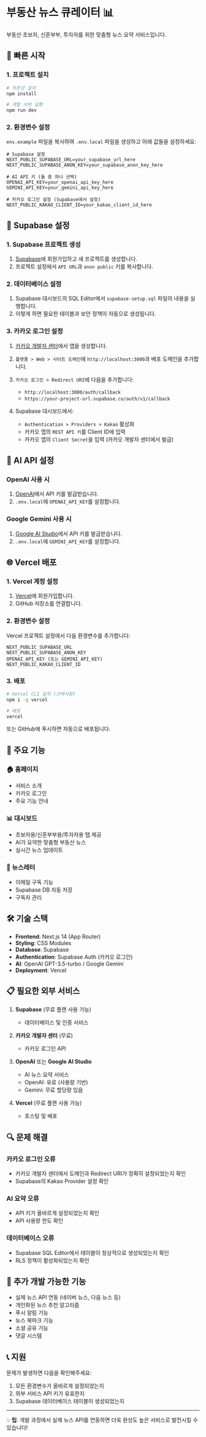 # 부동산 뉴스 큐레이터 📊

부동산 초보자, 신혼부부, 투자자를 위한 맞춤형 뉴스 요약 서비스입니다.

## 🚀 빠른 시작

### 1. 프로젝트 설치

```bash
# 의존성 설치
npm install

# 개발 서버 실행
npm run dev
```

### 2. 환경변수 설정

`env.example` 파일을 복사하여 `.env.local` 파일을 생성하고 아래 값들을 설정하세요:

```env
# Supabase 설정
NEXT_PUBLIC_SUPABASE_URL=your_supabase_url_here
NEXT_PUBLIC_SUPABASE_ANON_KEY=your_supabase_anon_key_here

# AI API 키 (둘 중 하나 선택)
OPENAI_API_KEY=your_openai_api_key_here
GEMINI_API_KEY=your_gemini_api_key_here

# 카카오 로그인 설정 (Supabase에서 설정)
NEXT_PUBLIC_KAKAO_CLIENT_ID=your_kakao_client_id_here
```

## 🔧 Supabase 설정

### 1. Supabase 프로젝트 생성

1. [Supabase](https://supabase.com)에 회원가입하고 새 프로젝트를 생성합니다.
2. 프로젝트 설정에서 `API URL`과 `anon public` 키를 복사합니다.

### 2. 데이터베이스 설정

1. Supabase 대시보드의 SQL Editor에서 `supabase-setup.sql` 파일의 내용을 실행합니다.
2. 이렇게 하면 필요한 테이블과 보안 정책이 자동으로 생성됩니다.

### 3. 카카오 로그인 설정

1. [카카오 개발자 센터](https://developers.kakao.com)에서 앱을 생성합니다.
2. `플랫폼 > Web > 사이트 도메인`에 `http://localhost:3000`과 배포 도메인을 추가합니다.
3. `카카오 로그인 > Redirect URI`에 다음을 추가합니다:
   - `http://localhost:3000/auth/callback`
   - `https://your-project-url.supabase.co/auth/v1/callback`

4. Supabase 대시보드에서:
   - `Authentication > Providers > Kakao` 활성화
   - 카카오 앱의 `REST API 키`를 Client ID에 입력
   - 카카오 앱의 `Client Secret`을 입력 (카카오 개발자 센터에서 발급)

## 🤖 AI API 설정

### OpenAI 사용 시
1. [OpenAI](https://platform.openai.com)에서 API 키를 발급받습니다.
2. `.env.local`에 `OPENAI_API_KEY`를 설정합니다.

### Google Gemini 사용 시
1. [Google AI Studio](https://makersuite.google.com/app/apikey)에서 API 키를 발급받습니다.
2. `.env.local`에 `GEMINI_API_KEY`를 설정합니다.

## 🌐 Vercel 배포

### 1. Vercel 계정 설정

1. [Vercel](https://vercel.com)에 회원가입합니다.
2. GitHub 저장소를 연결합니다.

### 2. 환경변수 설정

Vercel 프로젝트 설정에서 다음 환경변수를 추가합니다:

```
NEXT_PUBLIC_SUPABASE_URL
NEXT_PUBLIC_SUPABASE_ANON_KEY
OPENAI_API_KEY (또는 GEMINI_API_KEY)
NEXT_PUBLIC_KAKAO_CLIENT_ID
```

### 3. 배포

```bash
# Vercel CLI 설치 (선택사항)
npm i -g vercel

# 배포
vercel
```

또는 GitHub에 푸시하면 자동으로 배포됩니다.

## 📱 주요 기능

### 🏠 홈페이지
- 서비스 소개
- 카카오 로그인
- 주요 기능 안내

### 📊 대시보드
- 초보자용/신혼부부용/투자자용 탭 제공
- AI가 요약한 맞춤형 부동산 뉴스
- 실시간 뉴스 업데이트

### 📧 뉴스레터
- 이메일 구독 기능
- Supabase DB 자동 저장
- 구독자 관리

## 🛠️ 기술 스택

- **Frontend**: Next.js 14 (App Router)
- **Styling**: CSS Modules
- **Database**: Supabase
- **Authentication**: Supabase Auth (카카오 로그인)
- **AI**: OpenAI GPT-3.5-turbo / Google Gemini
- **Deployment**: Vercel

## 📋 필요한 외부 서비스

1. **Supabase** (무료 플랜 사용 가능)
   - 데이터베이스 및 인증 서비스
   
2. **카카오 개발자 센터** (무료)
   - 카카오 로그인 API
   
3. **OpenAI** 또는 **Google AI Studio** 
   - AI 뉴스 요약 서비스
   - OpenAI: 유료 (사용량 기반)
   - Gemini: 무료 할당량 있음

4. **Vercel** (무료 플랜 사용 가능)
   - 호스팅 및 배포

## 🔍 문제 해결

### 카카오 로그인 오류
- 카카오 개발자 센터에서 도메인과 Redirect URI가 정확히 설정되었는지 확인
- Supabase의 Kakao Provider 설정 확인

### AI 요약 오류
- API 키가 올바르게 설정되었는지 확인
- API 사용량 한도 확인

### 데이터베이스 오류
- Supabase SQL Editor에서 테이블이 정상적으로 생성되었는지 확인
- RLS 정책이 활성화되었는지 확인

## 🎯 추가 개발 가능한 기능

- 실제 뉴스 API 연동 (네이버 뉴스, 다음 뉴스 등)
- 개인화된 뉴스 추천 알고리즘
- 푸시 알림 기능
- 뉴스 북마크 기능
- 소셜 공유 기능
- 댓글 시스템

## 📞 지원

문제가 발생하면 다음을 확인해주세요:

1. 모든 환경변수가 올바르게 설정되었는지
2. 외부 서비스 API 키가 유효한지
3. Supabase 데이터베이스 테이블이 생성되었는지

---

💡 **팁**: 개발 과정에서 실제 뉴스 API를 연동하면 더욱 완성도 높은 서비스로 발전시킬 수 있습니다!
